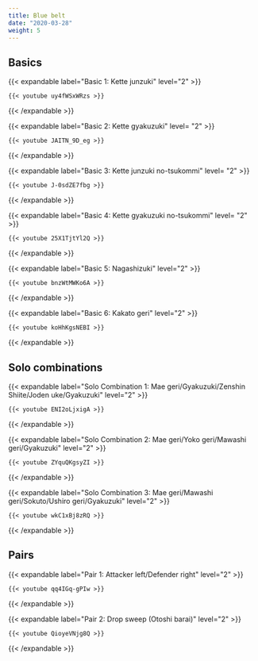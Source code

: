 ```yaml
---
title: Blue belt
date: "2020-03-28"
weight: 5
---
```


## Basics

{{< expandable label="Basic 1: Kette junzuki" level="2" >}}

    {{< youtube uy4fWSxWRzs >}}

{{< /expandable >}}


{{< expandable label="Basic 2: Kette gyakuzuki" level= "2" >}}

    {{< youtube JAITN_9D_eg >}}

{{< /expandable >}}


{{< expandable label="Basic 3: Kette junzuki no-tsukommi" level= "2" >}}

    {{< youtube J-0sdZE7fbg >}}

{{< /expandable >}}


{{< expandable label="Basic 4: Kette gyakuzuki no-tsukommi" level= "2" >}}

    {{< youtube 25X1TjtYl2Q >}}

{{< /expandable >}}


{{< expandable label="Basic 5: Nagashizuki" level="2" >}}

    {{< youtube bnzWtMWKo6A >}}

{{< /expandable >}}


{{< expandable label="Basic 6: Kakato geri" level="2" >}}

    {{< youtube koHhKgsNEBI >}}

{{< /expandable >}}


## Solo combinations

{{< expandable label="Solo Combination 1: Mae geri/Gyakuzuki/Zenshin Shiite/Joden uke/Gyakuzuki" level="2" >}}

    {{< youtube ENI2oLjxigA >}}

{{< /expandable >}}


{{< expandable label="Solo Combination 2: Mae geri/Yoko geri/Mawashi geri/Gyakuzuki" level="2" >}}

    {{< youtube ZYquQKgsyZI >}}

{{< /expandable >}}


{{< expandable label="Solo Combination 3: Mae geri/Mawashi geri/Sokuto/Ushiro geri/Gyakuzuki" level="2" >}}

    {{< youtube wkC1xBj8zRQ >}}

{{< /expandable >}}


## Pairs

{{< expandable label="Pair 1: Attacker left/Defender right" level="2" >}}

    {{< youtube qq4IGq-gPIw >}}

{{< /expandable >}}


{{< expandable label="Pair 2: Drop sweep (Otoshi barai)" level="2" >}}

    {{< youtube QioyeVNjg8Q >}}

{{< /expandable >}}
